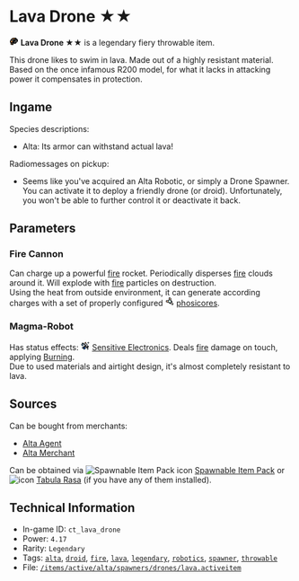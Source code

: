 # Lava Drone ★★

<img src="https://raw.githubusercontent.com/Ceterai/Enternia/main/items/active/alta/spawners/drones/lava.png" alt="Lava Drone ★★ icon" loading="lazy" width="auto" height="16px"/> **Lava Drone ★★** is a legendary fiery throwable item.

This drone likes to swim in lava. Made out of a highly resistant material.  
Based on the once infamous R200 model, for what it lacks in attacking power it compensates in protection.

## Ingame

Species descriptions:

- Alta: Its armor can withstand actual lava!

Radiomessages on pickup:

- Seems like you've acquired an Alta Robotic, or simply a Drone Spawner. You can activate it to deploy a friendly drone (or droid). Unfortunately, you won't be able to further control it or deactivate it back.

## Parameters

### Fire Cannon

Can charge up a powerful [fire](https://ceterai.github.io/MyEnternia/Wiki/Tags/Fire) rocket. Periodically disperses [fire](https://ceterai.github.io/MyEnternia/Wiki/Tags/Fire) clouds around it. Will explode with [fire](https://ceterai.github.io/MyEnternia/Wiki/Tags/Fire) particles on destruction.  
Using the heat from outside environment, it can generate according charges with a set of properly configured <img src="https://raw.githubusercontent.com/Ceterai/Enternia/main/items/generic/crafting/alta/phosicore.png" alt="Phosicore icon" loading="lazy" width="auto" height="16px"/> [phosicores](https://ceterai.github.io/MyEnternia/Wiki/Phosicore).

### Magma-Robot

Has status effects: <img src="https://raw.githubusercontent.com/Ceterai/Enternia/main/stats/effects/ct_sensitive_electronics.png" alt="Sensitive Electronics icon" loading="lazy" width="auto" height="16px"/> [Sensitive Electronics](https://ceterai.github.io/MyEnternia/Wiki/SensitiveElectronics).
Deals [fire](https://ceterai.github.io/MyEnternia/Wiki/Tags/Fire) damage on touch, applying [Burning](https://ceterai.github.io/MyEnternia/Wiki/Burning).  
Due to used materials and airtight design, it's almost completely resistant to lava.

## Sources

Can be bought from merchants:

- [Alta Agent](https://ceterai.github.io/MyEnternia/Wiki/AltaAgent)
- [Alta Merchant](https://ceterai.github.io/MyEnternia/Wiki/AltaMerchant)

Can be obtained via <img src="https://raw.githubusercontent.com/Silverfeelin/Starbound-SpawnableItemPack/master/interface/sip/iconSmall.png" alt="Spawnable Item Pack icon" width="18" height="14"/> [Spawnable Item Pack](https://steamcommunity.com/sharedfiles/filedetails/?id=733665104) or <img src="https://steamuserimages-a.akamaihd.net/ugc/263843960696222713/3EC9A7C005541F7D577EBCB8C5736B4EFC9973D6/" alt="icon" width="8" height="12"/> [Tabula Rasa](https://community.playstarbound.com/resources/the-tabula-rasa.3222/) (if you have any of them installed).

## Technical Information

- In-game ID: `ct_lava_drone`
- Power: `4.17`
- Rarity: `Legendary`
- Tags: [`alta`](https://ceterai.github.io/MyEnternia/Wiki/Tags/Alta), [`droid`](https://ceterai.github.io/MyEnternia/Wiki/Tags/Droid), [`fire`](https://ceterai.github.io/MyEnternia/Wiki/Tags/Fire), [`lava`](https://ceterai.github.io/MyEnternia/Wiki/Tags/Lava), [`legendary`](https://ceterai.github.io/MyEnternia/Wiki/Tags/Legendary), [`robotics`](https://ceterai.github.io/MyEnternia/Wiki/Tags/Robotics), [`spawner`](https://ceterai.github.io/MyEnternia/Wiki/Tags/Spawner), [`throwable`](https://ceterai.github.io/MyEnternia/Wiki/Tags/Throwable)
- File: [`/items/active/alta/spawners/drones/lava.activeitem`](https://github.com/Ceterai/Enternia/blob/main/items/active/alta/spawners/drones/lava.activeitem)
